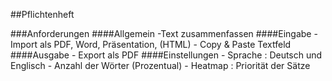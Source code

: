 ##Pflichtenheft

###Anforderungen
####Allgemein
	-Text zusammenfassen
####Eingabe
	- Import als PDF, Word, Präsentation, (HTML)
	- Copy & Paste Textfeld
####Ausgabe
	- Export als PDF
####Einstellungen
	- Sprache : Deutsch und Englisch
	- Anzahl der Wörter (Prozentual)
	- Heatmap : Priorität der Sätze